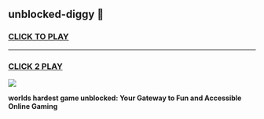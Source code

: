 
## unblocked-diggy 👋
<h3>
<a href="https://premium.freeplayer.one?title=unblocked-diggy&ref=14F">CLICK TO PLAY</a></h3>
<hr>

<h3>
<a href="https://premium.freeplayer.one?title=unblocked-diggy&ref=14F">CLICK 2 PLAY</a>
  
</h3>

<a href="https://premium.freeplayer.one?title=unblocked-diggy&ref=12F/"><img src="https://clearcache.store/games.png"></a>


**worlds hardest game unblocked: Your Gateway to Fun and Accessible Online Gaming**
